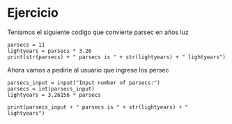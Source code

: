 # Ejercicio

Teniamos el siguiente codigo que convierte parsec en años luz

```
parsecs = 11
lightyears = parsecs * 3.26
print(str(parsecs) + " parsecs is " + str(lightyears) + " lightyears")
```

Ahora vamos a pedirle al usuario que ingrese los persec

```
parsecs_input = input("Input number of parsecs:")
parsecs = int(parsecs_input)
lightyears = 3.26156 * parsecs

print(parsecs_input + " parsecs is " + str(lightyears) + " lightyears")
```